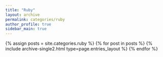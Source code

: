 ```yaml
---
title: "Ruby"
layout: archive
permalink: categories/ruby
author_profile: true
sidebar_main: true
---
```


{% assign posts = site.categories.ruby %}
{% for post in posts %} 
    {% include archive-single2.html type=page.entries_layout %}
{% endfor %}
